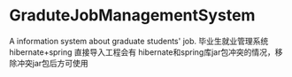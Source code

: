 # GraduteJobManagementSystem
A information system about graduate students' job.
毕业生就业管理系统 hibernate+spring
直接导入工程会有 hibernate和spring库jar包冲突的情况，移除冲突jar包后方可使用
